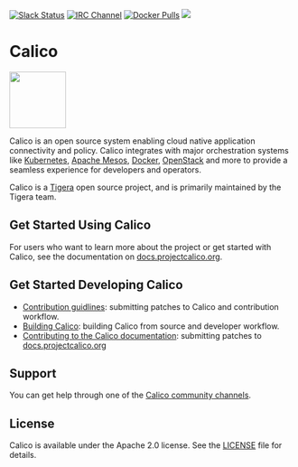 [![Slack Status](https://slack.projectcalico.org/badge.svg)](https://slack.projectcalico.org)
[![IRC Channel](https://img.shields.io/badge/irc-%23calico-blue.svg)](https://kiwiirc.com/client/irc.freenode.net/#calico)
[![Docker Pulls](https://img.shields.io/docker/pulls/calico/node.svg)](https://hub.docker.com/r/calico/node/)
[![](https://badge.imagelayers.io/calico/node:latest.svg)](https://imagelayers.io/?images=calico/node:latest)

# Calico
<img src="http://docs.projectcalico.org/images/felix.png" width="100" height="100">

Calico is an open source system enabling cloud native application connectivity and policy. Calico integrates with major orchestration
systems like [Kubernetes](kubernetes.io), [Apache Mesos](http://mesos.apache.org/), [Docker](https://www.docker.com/), [OpenStack](https://www.openstack.org/) and more to provide a seamless
experience for developers and operators.

Calico is a [Tigera](https://www.tigera.io/) open source project, and is primarily maintained by the Tigera team.

## Get Started Using Calico

For users who want to learn more about the project or get started with Calico, see the documentation on [docs.projectcalico.org](https://docs.projectcalico.org).

## Get Started Developing Calico

- [Contribution guidlines](CONTRIBUTING_CODE.md): submitting patches to Calico and contribution workflow.
- [Building Calico](BUILDING_CALICO.md): building Calico from source and developer workflow.
- [Contributing to the Calico documentation](CONTRIBUTING_DOCS.md): submitting patches to [docs.projectcalico.org](https://docs.projectcalico.org)

## Support

You can get help through one of the [Calico community channels](https://www.projectcalico.org/community).

## License

Calico is available under the Apache 2.0 license. See the [LICENSE](LICENSE.md) file for details.
